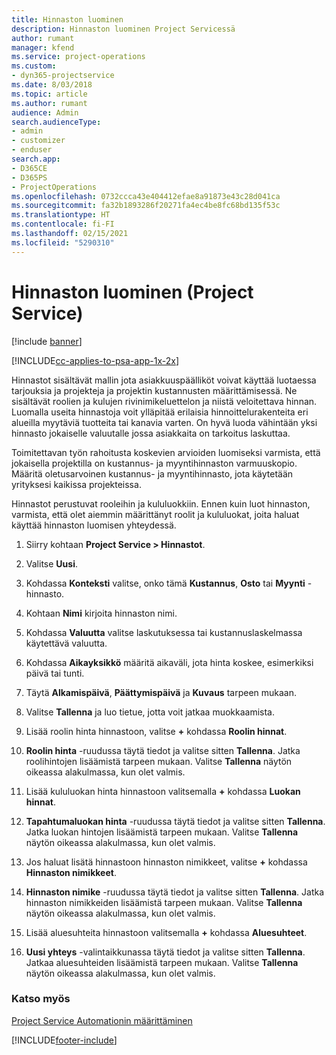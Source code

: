 ```yaml
---
title: Hinnaston luominen
description: Hinnaston luominen Project Servicessä
author: rumant
manager: kfend
ms.service: project-operations
ms.custom:
- dyn365-projectservice
ms.date: 8/03/2018
ms.topic: article
ms.author: rumant
audience: Admin
search.audienceType:
- admin
- customizer
- enduser
search.app:
- D365CE
- D365PS
- ProjectOperations
ms.openlocfilehash: 0732ccca43e404412efae8a91873e43c28d041ca
ms.sourcegitcommit: fa32b1893286f20271fa4ec4be8fc68bd135f53c
ms.translationtype: HT
ms.contentlocale: fi-FI
ms.lasthandoff: 02/15/2021
ms.locfileid: "5290310"
---
```

# <a name="create-a-price-list-project-service"></a>Hinnaston luominen (Project Service)

[!include [banner](../includes/psa-now-project-operations.md)]

[!INCLUDE[cc-applies-to-psa-app-1x-2x](../includes/cc-applies-to-psa-app-1x-2x.md)]

Hinnastot sisältävät mallin jota asiakkuuspäälliköt voivat käyttää luotaessa tarjouksia ja projekteja ja projektin kustannusten määrittämisessä. Ne sisältävät roolien ja kulujen rivinimikeluettelon ja niistä veloitettava hinnan. Luomalla useita hinnastoja voit ylläpitää erilaisia hinnoittelurakenteita eri alueilla myytäviä tuotteita tai kanavia varten. On hyvä luoda vähintään yksi hinnasto jokaiselle valuutalle jossa asiakkaita on tarkoitus laskuttaa.  
  
Toimitettavan työn rahoitusta koskevien arvioiden luomiseksi varmista, että jokaisella projektilla on kustannus- ja myyntihinnaston varmuuskopio. Määritä oletusarvoinen kustannus- ja myyntihinnasto, jota käytetään yrityksesi kaikissa projekteissa.  
  
Hinnastot perustuvat rooleihin ja kululuokkiin. Ennen kuin luot hinnaston, varmista, että olet aiemmin määrittänyt roolit ja kululuokat, joita haluat käyttää hinnaston luomisen yhteydessä.  
  
1.  Siirry kohtaan **Project Service > Hinnastot**.  
  
2.  Valitse **Uusi**.  
  
3.  Kohdassa **Konteksti** valitse, onko tämä **Kustannus**, **Osto** tai **Myynti** -hinnasto.  
  
4.  Kohtaan **Nimi** kirjoita hinnaston nimi.  
  
5.  Kohdassa **Valuutta** valitse laskutuksessa tai kustannuslaskelmassa käytettävä valuutta.  
  
6.  Kohdassa **Aikayksikkö** määritä aikaväli, jota hinta koskee, esimerkiksi päivä tai tunti.  
  
7.  Täytä **Alkamispäivä**, **Päättymispäivä** ja **Kuvaus** tarpeen mukaan.  
  
8.  Valitse **Tallenna** ja luo tietue, jotta voit jatkaa muokkaamista.  
  
9. Lisää roolin hinta hinnastoon, valitse **+** kohdassa **Roolin hinnat**.  
  
10. **Roolin hinta** -ruudussa täytä tiedot ja valitse sitten **Tallenna**. Jatka roolihintojen lisäämistä tarpeen mukaan. Valitse **Tallenna** näytön oikeassa alakulmassa, kun olet valmis.  
  
11. Lisää kululuokan hinta hinnastoon valitsemalla **+** kohdassa **Luokan hinnat**.  
  
12. **Tapahtumaluokan hinta** -ruudussa täytä tiedot ja valitse sitten **Tallenna**. Jatka luokan hintojen lisäämistä tarpeen mukaan. Valitse **Tallenna** näytön oikeassa alakulmassa, kun olet valmis.  
  
13. Jos haluat lisätä hinnastoon hinnaston nimikkeet, valitse **+** kohdassa **Hinnaston nimikkeet**.  
  
14. **Hinnaston nimike** -ruudussa täytä tiedot ja valitse sitten **Tallenna**. Jatka hinnaston nimikkeiden lisäämistä tarpeen mukaan. Valitse **Tallenna** näytön oikeassa alakulmassa, kun olet valmis.  
  
15. Lisää aluesuhteita hinnastoon valitsemalla **+** kohdassa **Aluesuhteet**.  
  
16. **Uusi yhteys** -valintaikkunassa täytä tiedot ja valitse sitten **Tallenna**. Jatkaa aluesuhteiden lisäämistä tarpeen mukaan. Valitse **Tallenna** näytön oikeassa alakulmassa, kun olet valmis.  
  
### <a name="see-also"></a>Katso myös  
 [Project Service Automationin määrittäminen](../psa/configure.md)


[!INCLUDE[footer-include](../includes/footer-banner.md)]